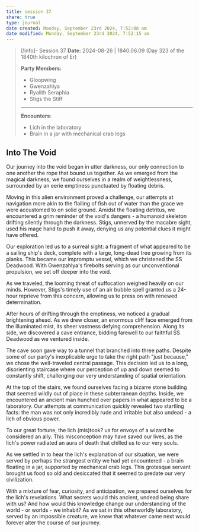 ```yaml
---
title: session 37
share: true
type: journal
date created: Monday, September 23rd 2024, 7:52:08 am
date modified: Monday, September 23rd 2024, 7:52:15 am
---
```


> [!info]- Session 37 **Date:** 2024-08-26 | 1840.06.09 (Day 323 of the 1840th kilochron of Er)
>
> **Party Members:**
> 
> - Gloopwing
> - Gwenzahlya 
> - Ryalith Seraphia 
> - Stigs the Stiff 
> 
> ---
> 
> **Encounters**:
> 
> - Lich in the laboratory
> - Brain in a jar with mechanical crab legs

## Into The Void

Our journey into the void began in utter darkness, our only connection to one another the rope that bound us together. As we emerged from the magical darkness, we found ourselves in a realm of weightlessness, surrounded by an eerie emptiness punctuated by floating debris.

Moving in this alien environment proved a challenge, our attempts at navigation more akin to the flailing of fish out of water than the grace we were accustomed to on solid ground. Amidst the floating detritus, we encountered a grim reminder of the void's dangers - a humanoid skeleton drifting silently through the darkness. Stigs, unnerved by the macabre sight, used his mage hand to push it away, denying us any potential clues it might have offered.

Our exploration led us to a surreal sight: a fragment of what appeared to be a sailing ship's deck, complete with a large, long-dead tree growing from its planks. This became our impromptu vessel, which we christened the SS Deadwood. With Gwenzahlya's firebolts serving as our unconventional propulsion, we set off deeper into the void.

As we traveled, the looming threat of suffocation weighed heavily on our minds. However, Stigs's timely use of an air bubble spell granted us a 24-hour reprieve from this concern, allowing us to press on with renewed determination.

After hours of drifting through the emptiness, we noticed a gradual brightening ahead. As we drew closer, an enormous cliff face emerged from the illuminated mist, its sheer vastness defying comprehension. Along its side, we discovered a cave entrance, bidding farewell to our faithful SS Deadwood as we ventured inside.

The cave soon gave way to a tunnel that branched into three paths. Despite some of our party's inexplicable urge to take the right path "just because," we chose the well-traveled central passage. This decision led us to a long, disorienting staircase where our perception of up and down seemed to constantly shift, challenging our very understanding of spatial orientation.

At the top of the stairs, we found ourselves facing a bizarre stone building that seemed wildly out of place in these subterranean depths. Inside, we encountered an ancient man hunched over papers in what appeared to be a laboratory. Our attempts at communication quickly revealed two startling facts: the man was not only incredibly rude and irritable but also undead - a lich of obvious power.

To our great fortune, the lich (mis)took? us for envoys of a wizard he considered an ally. This misconception may have saved our lives, as the lich's power radiated an aura of death that chilled us to our very souls.

As we settled in to hear the lich's explanation of our situation, we were served by perhaps the strangest entity we had yet encountered - a brain floating in a jar, supported by mechanical crab legs. This grotesque servant brought us food so old and desiccated that it seemed to predate our very civilization.

With a mixture of fear, curiosity, and anticipation, we prepared ourselves for the lich's revelations. What secrets would this ancient, undead being share with us? And how would this knowledge change our understanding of the world - or worlds - we inhabit? As we sat in this otherworldly laboratory, served by an impossible creature, we knew that whatever came next would forever alter the course of our journey.
